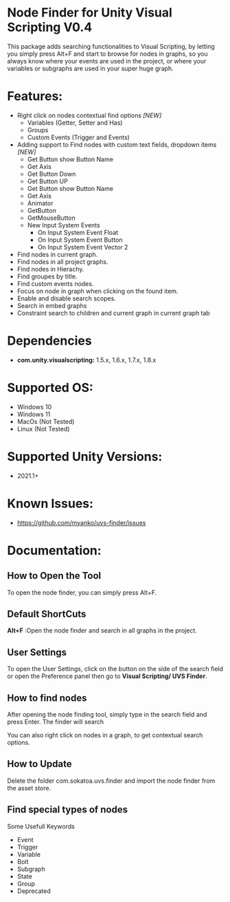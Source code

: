 # Node Finder for Unity Visual Scripting V0.4

This package adds searching functionalities to Visual Scripting, by letting you simply press Alt+F and start to browse for nodes in graphs, so you always know where your events are used in the project, or where your variables or subgraphs are used in your super huge graph.

# **Features:**

- Right click on nodes contextual find options *[NEW]*
  - Variables (Getter, Setter and Has)
  - Groups
  - Custom Events (Trigger and Events)
- Adding support to Find nodes with custom text fields, dropdown items *[NEW]*
  - Get Button show Button Name
  - Get Axis
  - Get Button Down
  - Get Button  UP
  - Get Button show Button Name
  - Get Axis
  - Animator
  - GetButton
  - GetMouseButton
  - New Input System Events
    - On Input System Event Float
    - On Input System Event Button
    - On Input System Event Vector 2
- Find nodes in current graph.
- Find nodes in all project graphs.
- Find nodes in Hierachy.
- Find groupes by title.
- Find custom events nodes.
- Focus on node in graph when clicking on the found item.
- Enable and disable search scopes.
- Search in embed graphs
- Constraint search to children and current graph in current graph tab

# **Dependencies**

- **com.unity.visualscripting:** 1.5.x, 1.6.x, 1.7.x, 1.8.x

# **Supported OS:**

- Windows 10
- Windows 11
- MacOs (Not Tested)
- Linux (Not Tested)

# Supported Unity Versions:

- 2021.1+

# **Known Issues:**

- https://github.com/myanko/uvs-finder/issues

# **Documentation:**

## How to Open the Tool

To open the node finder, you can simply press Alt+F.

## Default ShortCuts

**Alt+F** :Open the node finder and search in all graphs in the project.

## User Settings

To open the User Settings, click on the button on the side of the search field or open the Preference panel then go to **Visual Scripting/ UVS Finder**.

### 

## How to find nodes

After opening the node finding tool, simply type in the search field and press Enter. The finder will search

You can also right click on nodes in a graph, to get contextual search options.

## How to Update

Delete the folder com.sokatoa.uvs.finder and import the node finder from the asset store.

## Find special types of nodes

Some Usefull Keywords

- Event
- Trigger
- Variable
- Bolt
- Subgraph
- State
- Group
- Deprecated

